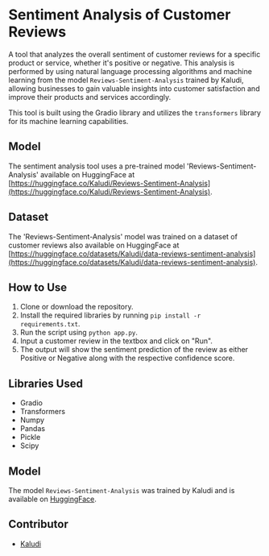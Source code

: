 
# Sentiment Analysis of Customer Reviews

A tool that analyzes the overall sentiment of customer reviews for a specific product or service, whether it's positive or negative. This analysis is performed by using natural language processing algorithms and machine learning from the model `Reviews-Sentiment-Analysis` trained by Kaludi, allowing businesses to gain valuable insights into customer satisfaction and improve their products and services accordingly.

This tool is built using the Gradio library and utilizes the `transformers` library for its machine learning capabilities.

## Model

The sentiment analysis tool uses a pre-trained model 'Reviews-Sentiment-Analysis' available on HuggingFace at [https://huggingface.co/Kaludi/Reviews-Sentiment-Analysis](https://huggingface.co/Kaludi/Reviews-Sentiment-Analysis).

## Dataset

The 'Reviews-Sentiment-Analysis' model was trained on a dataset of customer reviews also available on HuggingFace at [https://huggingface.co/datasets/Kaludi/data-reviews-sentiment-analysis](https://huggingface.co/datasets/Kaludi/data-reviews-sentiment-analysis).

## How to Use

1.  Clone or download the repository.
2.  Install the required libraries by running `pip install -r requirements.txt`.
3.  Run the script using `python app.py`.
4.  Input a customer review in the textbox and click on "Run".
5.  The output will show the sentiment prediction of the review as either Positive or Negative along with the respective confidence score.

## Libraries Used

-   Gradio
-   Transformers
-   Numpy
-   Pandas
-   Pickle
-   Scipy

## Model

The model `Reviews-Sentiment-Analysis` was trained by Kaludi and is available on [HuggingFace](https://huggingface.co/Kaludi).

## Contributor

-   [Kaludi](https://github.com/Kaludii)